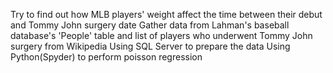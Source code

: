 Try to find out how MLB players' weight affect the time between their debut and Tommy John surgery date
Gather data from Lahman's baseball database's 'People' table and list of players who underwent Tommy John surgery from Wikipedia
Using SQL Server to prepare the data
Using Python(Spyder) to perform poisson regression
